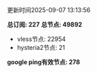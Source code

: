 更新时间2025-09-07 13:13:56

**总订阅: 227**
**总节点: 49892**
- vless节点: 22954
- hysteria2节点: 21

**google ping有效节点: 278**
